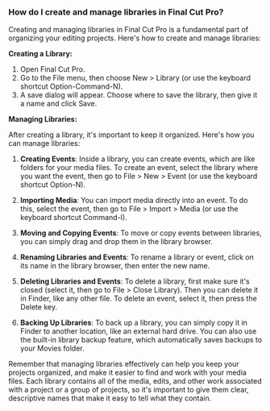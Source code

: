 ### How do I create and manage libraries in Final Cut Pro?

Creating and managing libraries in Final Cut Pro is a fundamental part of organizing your editing projects. Here's how to create and manage libraries:

**Creating a Library:**

1. Open Final Cut Pro.
2. Go to the File menu, then choose New > Library (or use the keyboard shortcut Option-Command-N).
3. A save dialog will appear. Choose where to save the library, then give it a name and click Save.

**Managing Libraries:**

After creating a library, it's important to keep it organized. Here's how you can manage libraries:

1. **Creating Events**: Inside a library, you can create events, which are like folders for your media files. To create an event, select the library where you want the event, then go to File > New > Event (or use the keyboard shortcut Option-N).

2. **Importing Media**: You can import media directly into an event. To do this, select the event, then go to File > Import > Media (or use the keyboard shortcut Command-I).

3. **Moving and Copying Events**: To move or copy events between libraries, you can simply drag and drop them in the library browser.

4. **Renaming Libraries and Events**: To rename a library or event, click on its name in the library browser, then enter the new name.

5. **Deleting Libraries and Events**: To delete a library, first make sure it's closed (select it, then go to File > Close Library). Then you can delete it in Finder, like any other file. To delete an event, select it, then press the Delete key.

6. **Backing Up Libraries**: To back up a library, you can simply copy it in Finder to another location, like an external hard drive. You can also use the built-in library backup feature, which automatically saves backups to your Movies folder.

Remember that managing libraries effectively can help you keep your projects organized, and make it easier to find and work with your media files. Each library contains all of the media, edits, and other work associated with a project or a group of projects, so it's important to give them clear, descriptive names that make it easy to tell what they contain.